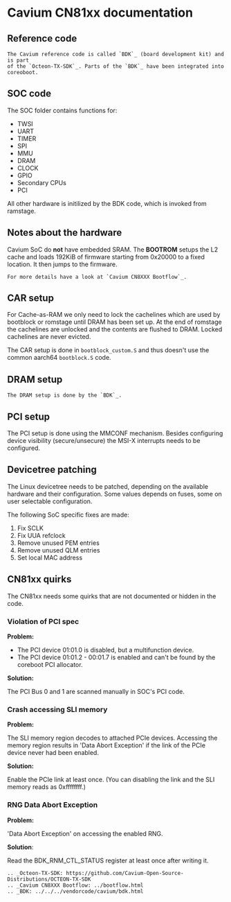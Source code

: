 # Cavium CN81xx documentation

## Reference code

```eval_rst
The Cavium reference code is called `BDK`_ (board development kit) and is part
of the `Octeon-TX-SDK`_. Parts of the `BDK`_ have been integrated into coreoboot.
```

## SOC code

The SOC folder contains functions for:
* TWSI
* UART
* TIMER
* SPI
* MMU
* DRAM
* CLOCK
* GPIO
* Secondary CPUs
* PCI

All other hardware is initilized by the BDK code, which is invoked from
ramstage.

## Notes about the hardware

Cavium SoC do **not** have embedded SRAM. The **BOOTROM** setups the
L2 cache and loads 192KiB of firmware starting from 0x20000 to a fixed
location. It then jumps to the firmware.

```eval_rst
For more details have a look at `Cavium CN8XXX Bootflow`_.
```

## CAR setup

For Cache-as-RAM we only need to lock the cachelines which are used by bootblock
or romstage until DRAM has been set up. At the end of romstage the cachelines
are unlocked and the contents are flushed to DRAM.
Locked cachelines are never evicted.

The CAR setup is done in `bootblock_custom.S` and thus doesn't use the common
aarch64 `bootblock.S` code.

## DRAM setup

```eval_rst
The DRAM setup is done by the `BDK`_.
```

## PCI setup

The PCI setup is done using the MMCONF mechanism.
Besides configuring device visibility (secure/unsecure) the MSI-X interrupts
needs to be configured.

## Devicetree patching

The Linux devicetree needs to be patched, depending on the available hardware
and their configuration. Some values depends on fuses, some on user selectable
configuration.

The following SoC specific fixes are made:

1. Fix SCLK
2. Fix UUA refclock
3. Remove unused PEM entries
4. Remove unused QLM entries
5. Set local MAC address

## CN81xx quirks

The CN81xx needs some quirks that are not documented or hidden in the code.

### Violation of PCI spec

**Problem:**

* The PCI device 01:01.0 is disabled, but a multifunction device.
* The PCI device 01:01.2 - 00:01.7 is enabled and can't be found by the coreboot
  PCI allocator.

**Solution:**

The PCI Bus 0 and 1 are scanned manually in SOC's PCI code.


### Crash accessing SLI memory

**Problem:**

The SLI memory region decodes to attached PCIe devices.
Accessing the memory region results in 'Data Abort Exception' if the link of the
PCIe device never had been enabled.

**Solution:**

Enable the PCIe link at least once. (You can disabling the link and the SLI
memory reads as 0xffffffff.)


### RNG Data Abort Exception

**Problem:**

'Data Abort Exception' on accessing the enabled RNG.

**Solution**:

Read the BDK_RNM_CTL_STATUS register at least once after writing it.


```eval_rst
.. _Octeon-TX-SDK: https://github.com/Cavium-Open-Source-Distributions/OCTEON-TX-SDK
.. _Cavium CN8XXX Bootflow: ../bootflow.html
.. _BDK: ../../../vendorcode/cavium/bdk.html
```
